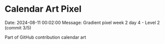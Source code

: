 # Calendar Art Pixel

Date: 2024-08-11 00:02:00
Message: Gradient pixel week 2 day 4 - Level 2 (commit 3/5)

Part of GitHub contribution calendar art
